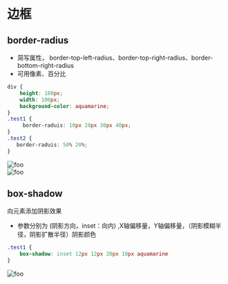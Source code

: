 # 边框

## border-radius

- 简写属性， border-top-left-radius、border-top-right-radius、border-bottom-right-radius
- 可用像素、百分比

```css
div {
    height: 100px;
    width: 100px;
    background-color: aquamarine;
}
.test1 {
     border-raduis: 10px 20px 30px 40px;
}
.test2 {
   border-raduis: 50% 20%;
}
```

<img :src="$withBase('/border1.jpg')" alt="foo">
<br>
<img :src="$withBase('/border2.jpg')" alt="foo">

## box-shadow

向元素添加阴影效果
- 参数分别为 (阴影方向，inset：向内) ,X轴偏移量，Y轴偏移量，（阴影模糊半径，阴影扩散半径）阴影颜色

```css
.test1 {
    box-shadow: inset 12px 12px 20px 10px aquamarine
}
```
<img :src="$withBase('/box-shadow.jpg')" alt="foo">